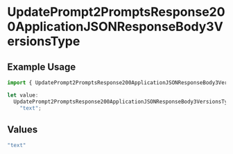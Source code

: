 # UpdatePrompt2PromptsResponse200ApplicationJSONResponseBody3VersionsType

## Example Usage

```typescript
import { UpdatePrompt2PromptsResponse200ApplicationJSONResponseBody3VersionsType } from "@orq-ai/node/models/operations";

let value:
  UpdatePrompt2PromptsResponse200ApplicationJSONResponseBody3VersionsType =
    "text";
```

## Values

```typescript
"text"
```
